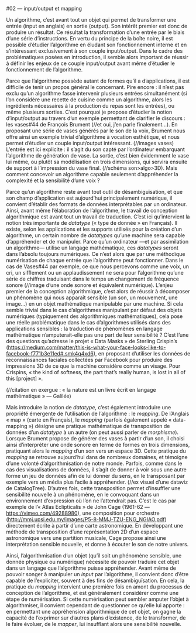 #02 — input/output et mapping

Un algorithme, c’est avant tout un objet qui permet de transformer une entrée (input en anglais) en sortie (output). Son intérêt premier est donc de produire un résultat. Ce résultat la transformation d’une entrée par le biais d’une série d’instructions. 
En vertu du principe de la boîte noire, il est possible d’étudier l’algorithme en éludant son fonctionnement interne et en s’intéressant exclusivement à son couple input/output. Dans le cadre des problématiques posées en introduction, il semble alors important de réussir à définir les enjeux de ce couple input/output avant même d’étudier le fonctionnement de l’algorithme.

Parce que l’algorithme possède autant de formes qu’il a d’applications, il est difficile de tenir un propos général le concernant. Pire encore : il n’est pas exclu qu’un algorithme fasse intervenir plusieurs entrées simultanément (si l’on considère une recette de cuisine comme un algorithme, alors les ingrédients nécessaires à la production du repas sont les entrées), ou même plusieurs sorties.
C’est pourquoi je propose d’étudier la notion d’input/output au travers d’un exemple permettant de clarifier le discours : les vases#44 de François Brument (//et oui, j’en parle finalement...). En proposant une série de vases générés par le son de la voix, Brument nous offre ainsi un exemple trivial d’algorithme à vocation esthétique, et nous permet d’étudier un couple input/output intéressant.
(//images vases)
L’entrée est ici explicite : il s’agit du son capté par l’ordinateur embarquant l’algorithme de génération de vase. La sortie, c’est bien évidemment le vase lui même, ou plutôt sa modélisation en trois dimensions, qui servira ensuite de support à l’impression du vase final. (//schéma son>algo>3D). Mais comment concevoir un algorithme capable seulement d’appréhender la complexité et la sensibilité d’une voix ?

Parce qu’un algorithme reste avant tout outil de désambiguïsation, et que son champ d’application est aujourd’hui principalement numérique, il convient d’établir des formats de données interprétables par un ordinateur. Ainsi, avant même l’élaboration de l’algorithme, le travail de conception algorithmique est avant tout un travail de traduction. C’est ici qu’intervient la notion très importante de *datatype* (« type de donnée » en Français).
Il existe, selon les applications et les supports utilisés pour la création d’un algorithme, un certain nombre de *datatypes* qu’une machine sera capable d’appréhender et de manipuler. Parce qu’un ordinateur —et par assimilation un algorithme— utilise un langage mathématique, ces *datatypes* seront dans l’absolu toujours numériques. Ce n’est alors que par une méthodique numérisation de chaque entrée que l’algorithme peut fonctionner.
Dans le cas de Vases#44 par exemple, ce que nous percevons comme une voix, un cri, un sifflement ou un applaudissement ne sera pour l’algorithme qu’une série de chiffres traduisant dans le temps un changement de fréquence sonore (//image d’une onde sonore et équivalent numérique).
L’enjeu premier de la conception algorithmique, c’est alors de réussir à décomposer un phénomène qui nous apparaît sensible (un son, un mouvement, une image...) en un objet mathématique manipulable par une machine. Si cela semble trivial dans le cas d’algorithmes manipulant par défaut des objets numériques (typiquement des algorithmiques mathématiques), cela pose une réelle problématique dans le cas d’algorithmes utilisés dans des applications sensibles : la traduction de phénomènes en langage mathématique n’amputerait-elle pas une part de leur sensibilité ?
C’est l’une des questions qu’adresse le projet « Data Masks » de Sterling Crispin’s (https://medium.com/matter/this-is-what-your-face-looks-like-to-facebook-f771b3e11ed#.smk4q4xd6), en proposant d’utiliser les données de reconnaissances faciales collectées par Facebook pour produire des impressions 3D de ce que la machine considère comme un visage. Pour Crispins, « the kind of softness, the part that’s really human, is lost in all of this [project] ».

(//citation en exergue : « la nature est un livre écrit en langage mathématique » — Galilée)

Mais introduire la notion de *datatype*, c’est également introduire une propriété émergente de l’utilisation de l’algorithme : le *mapping*.
De l’Anglais « map » (carte en Français), le *mapping* (parfois également appelé « data-mapping ») désigne une pratique mathématique de transposition de données d’un *datatype* à un autre (on peut aussi parler de *morphisme*). Lorsque Brument propose de générer des vases à partir d’un son, il choisi ainsi d’interpréter une onde sonore en terme de formes en trois dimensions, pratiquant alors le *mapping* d’un son vers un espace 3D.
Cette pratique du *mapping* se retrouve aujourd’hui dans de nombreux domaines, et témoigne d’une volonté d’algorithmisation de notre monde. Parfois, comme dans le cas des visualisations de données, il s’agit de donner à voir sous une autre forme un jeu de données afin de lui donner du sens, en le transposant par exemple vers un média plus facile à appréhender. (//ex visuel d’une dataviz de CatalogTree). D’autres fois, cette transposition permet d’insuffler une sensibilité nouvelle à un phénomène, en le convoquant dans un environnement d’expression où l’on ne l’attendrait pas. C’est le cas par exemple de l’« Atlas Eclipticalis » de John Cage (1961-62 — https://vimeo.com/49288980), une composition pour orchestre (http://mmj.upsi.edu.my/images/P5-8-MMJ-TZU-ENG_NGIAO.pdf) directement écrite à partir d’une carte astronomique. En développant une méthode de transposition d’une représentation 2D d’un espace astronomique vers une partition musicale, Cage propose ainsi une interprétation sensible nouvelle, et donne à écouter le son de notre univers.

Ainsi, l’algorithmisation d’un objet (qu’il soit un phénomène sensible, une donnée physique ou numérique) nécessite de pouvoir traduire cet objet dans un langage que l’algorithme puisse appréhender. Avant même de pouvoir songer à manipuler un *input* par l’algorithme, il convient donc d’être capable de l’expliciter, souvent à des fins de désambiguïsation. En cela, la pratique du *mapping* intervient une première fois en amont du processus de conception de l’algorithme, et est généralement considérer comme une étape de numérisation. Si cette numérisation peut sembler amputer l’objet à algorithmiser, il convient cependant de questionner ce qu’elle lui apporte : en permettant une appréhension algorithmique de cet objet, on gagne la capacité de l’exprimer sur d’autres plans d’existence, de le transformer, de le faire évoluer, de le *mapper*, lui insufflant alors une sensibilité nouvelle.


